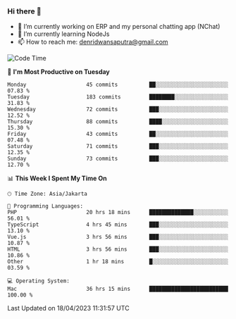 ### Hi there 👋

- 🔭 I’m currently working on ERP and my personal chatting app (NChat)
- 🌱 I’m currently learning NodeJs
- 📫 How to reach me: denridwansaputra@gmail.com


<!--START_SECTION:waka-->
![Code Time](http://img.shields.io/badge/Code%20Time-2%2C995%20hrs%2050%20mins-blue)

📅 **I'm Most Productive on Tuesday** 

```text
Monday                   45 commits          ██░░░░░░░░░░░░░░░░░░░░░░░   07.83 % 
Tuesday                  183 commits         ████████░░░░░░░░░░░░░░░░░   31.83 % 
Wednesday                72 commits          ███░░░░░░░░░░░░░░░░░░░░░░   12.52 % 
Thursday                 88 commits          ████░░░░░░░░░░░░░░░░░░░░░   15.30 % 
Friday                   43 commits          ██░░░░░░░░░░░░░░░░░░░░░░░   07.48 % 
Saturday                 71 commits          ███░░░░░░░░░░░░░░░░░░░░░░   12.35 % 
Sunday                   73 commits          ███░░░░░░░░░░░░░░░░░░░░░░   12.70 % 
```


📊 **This Week I Spent My Time On** 

```text
🕑︎ Time Zone: Asia/Jakarta

💬 Programming Languages: 
PHP                      20 hrs 18 mins      ██████████████░░░░░░░░░░░   56.01 % 
TypeScript               4 hrs 45 mins       ███░░░░░░░░░░░░░░░░░░░░░░   13.10 % 
Vue.js                   3 hrs 56 mins       ███░░░░░░░░░░░░░░░░░░░░░░   10.87 % 
HTML                     3 hrs 56 mins       ███░░░░░░░░░░░░░░░░░░░░░░   10.86 % 
Other                    1 hr 18 mins        █░░░░░░░░░░░░░░░░░░░░░░░░   03.59 % 

💻 Operating System: 
Mac                      36 hrs 15 mins      █████████████████████████   100.00 % 
```


 Last Updated on 18/04/2023 11:31:57 UTC
<!--END_SECTION:waka-->
